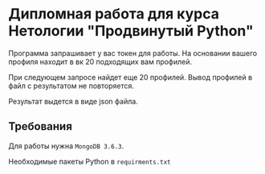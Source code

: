 # Дипломная работа для курса Нетологии "Продвинутый Python"

Программа запрашивает у вас токен для работы. На основании вашего профиля находит в вк 20 подходящих вам профилей.

При следующем запросе найдет еще 20 профилей. Вывод профилей в файл с результатом не повторяется.

Результат выдется в виде json файла.

## Требования
Для работы нужна `MongoDB 3.6.3`.

Необходимые пакеты Python в `requirments.txt`